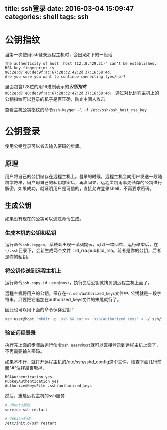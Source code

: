 title: ssh登录
date: 2016-03-04 15:09:47
categories: shell
tags: ssh
---

# 公钥指纹
当第一次使用ssh登录远程主机时，会出现如下的一段话

``` plain
The authenticity of host 'host (12.18.429.21)' can't be established.
RSA key fingerprint is 98:2e:d7:e0:de:9f:ac:67:28:c2:42:2d:37:16:58:4d.
Are you sure you want to continue connecting (yes/no)?
```
里面包含128位的用16进制表示的***公钥指纹***`98:2e:d7:e0:de:9f:ac:67:28:c2:42:2d:37:16:58:4d`。
通过对比远程主机上的公钥指纹可以登录的机子是否正确，防止中间人攻击

查看主机公钥指纹的命令`ssh-keygen -l -f /etc/ssh/ssh_host_rsa_key`

<!-- more -->

# 公钥登录
使用公钥登录可以省去输入密码的步骤。

## 原理
用户将自己的公钥储存在远程主机上。登录的时候，远程主机会向用户发送一段随机字符串，用户用自己的私钥加密后，再发回来。远程主机用事先储存的公钥进行解密，如果成功，就证明用户是可信的，直接允许登录shell，不再要求密码。

## 生成公钥
如果没有现在的公钥可以通过命令生成。

### 生成本机的公钥和私钥
运行命令`ssh-keygen`，系统会出现一系列提示，可以一路回车。运行结束后，在`~/.ssh`目录下，会新生成两个文件：id_rsa.pub和id_rsa。前者是你的公钥，后者是你的私钥。

### 将公钥传送到远程主机上
运行命令`ssh-copy-id user@host`，执行完后公钥就拷贝到远程主机上面了。

远程主机将用户的公钥，保存在`~/.ssh/authorized_keys`文件中. 公钥就是一段字符串，只要把它追加在authorized_keys文件的末尾就行了。

因此也可以用下面的命令保存公钥：
``` sh
ssh user@host 'mkdir -p .ssh && cat >> .ssh/authorized_keys' < ~/.ssh/id_rsa.pub
```

### 验证远程登录
执行完上面的步骤后运行命令`ssh user@host`就可以直接登录到远程主机上面了，不再需要输入密码。

如果不不行，就打开远程主机的/etc/ssh/sshd_config这个文件，检查下面几行前面"#"注释是否取掉。
``` plain
RSAAuthentication yes
PubkeyAuthentication yes
AuthorizedKeysFile .ssh/authorized_keys
```
然后，重启远程主机的ssh服务
``` sh
# ubuntu系统
service ssh restart

# debian系统
/etc/init.d/ssh restart
```
